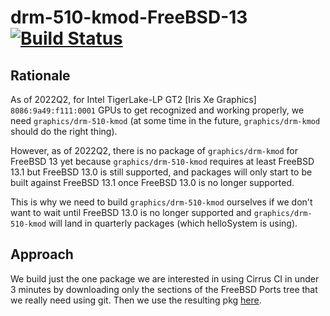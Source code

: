 # drm-510-kmod-FreeBSD-13 [![Build Status](https://api.cirrus-ci.com/github/helloSystem/drm-510-kmod-FreeBSD-13.svg)](https://cirrus-ci.com/github/helloSystem/drm-510-kmod-FreeBSD-13)

## Rationale

As of 2022Q2, for Intel TigerLake-LP GT2 [Iris Xe Graphics] `8086:9a49:f111:0001` GPUs to get recognized and working properly, we need `graphics/drm-510-kmod` (at some time in the future, `graphics/drm-kmod` should do the right thing).

However, as of 2022Q2, there is no package of `graphics/drm-kmod` for FreeBSD 13 yet because `graphics/drm-510-kmod` requires at least FreeBSD 13.1 but FreeBSD 13.0 is still supported, and packages will only start to be built against FreeBSD 13.1 once FreeBSD 13.0 is no longer supported.

This is why we need to build `graphics/drm-510-kmod` ourselves if we don't want to wait until FreeBSD 13.0 is no longer supported and `graphics/drm-510-kmod` will land in quarterly packages (which helloSystem is using).

## Approach

We build just the one package we are interested in using Cirrus CI in under 3 minutes by downloading only the sections of the FreeBSD Ports tree that we really need using git. Then we use the resulting pkg [here](https://github.com/helloSystem/ISO/commit/7159860e012133d6c80baa38ca2762ceb1c1f1d5).
